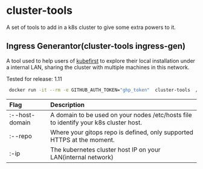 # cluster-tools

A set of tools to add in a k8s cluster to give some extra powers to it.


## Ingress Generantor(cluster-tools ingress-gen)

A tool used to help users of [kubefirst](https://github.com/kubefirst/kubefirst) to explore their local installation under a internal LAN, sharing the cluster with multiple machines in this network. 

Tested for release: 1.11 
```bash 
 docker run -it --rm -e GITHUB_AUTH_TOKEN="ghp_token"  cluster-tools  /home/developer/app/cluster-tools ingress-gen --host-domain mylocal.cloud.internal --repo https://github.com/6za/gitops.git --ip 10.10.10.5

```

| Flag           | Description                                                                          |
|:---------------|:-------------------------------------------------------------------------------------|
| :--host-domain | A domain to be used on your nodes /etc/hosts file to identify your k8s cluster host. |
| :--repo        | Where your gitops repo is defined, only supported HTTPS at the moment.               |
| :-ip           | The kubernetes cluster host IP on your LAN(internal network)                         |


